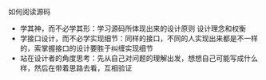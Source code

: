 如何阅读源码

- 学其神，而不必学其形：学习源码所体现出来的设计原则
设计理念和权衡
- 学接口设计，而不必学实现细节：同样的接口，不同的人实现出来都是不一样的，索掌握接口的设计要胜于纠缠实现细节
- 站在设计者的角度思考：先从自己对问题的理解出发，想想自己可能写成什么样，然后在带着思路去看，互相验证
